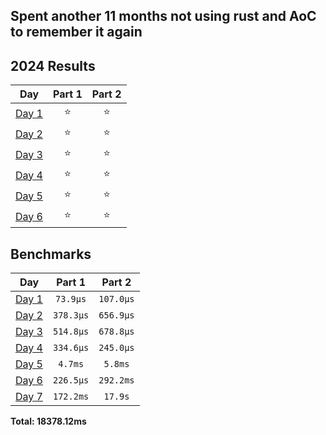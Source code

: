 ## Spent another 11 months not using rust and AoC to remember it again
<!--- advent_readme_stars table --->
## 2024 Results

| Day | Part 1 | Part 2 |
| :---: | :---: | :---: |
| [Day 1](https://adventofcode.com/2024/day/1) | ⭐ | ⭐ |
| [Day 2](https://adventofcode.com/2024/day/2) | ⭐ | ⭐ |
| [Day 3](https://adventofcode.com/2024/day/3) | ⭐ | ⭐ |
| [Day 4](https://adventofcode.com/2024/day/4) | ⭐ | ⭐ |
| [Day 5](https://adventofcode.com/2024/day/5) | ⭐ | ⭐ |
| [Day 6](https://adventofcode.com/2024/day/6) | ⭐ | ⭐ |
<!--- advent_readme_stars table --->
<!--- benchmarking table --->
## Benchmarks

| Day | Part 1 | Part 2 |
| :---: | :---: | :---:  |
| [Day 1](./src/bin/01.rs) | `73.9µs` | `107.0µs` |
| [Day 2](./src/bin/02.rs) | `378.3µs` | `656.9µs` |
| [Day 3](./src/bin/03.rs) | `514.8µs` | `678.8µs` |
| [Day 4](./src/bin/04.rs) | `334.6µs` | `245.0µs` |
| [Day 5](./src/bin/05.rs) | `4.7ms` | `5.8ms` |
| [Day 6](./src/bin/06.rs) | `226.5µs` | `292.2ms` |
| [Day 7](./src/bin/07.rs) | `172.2ms` | `17.9s` |

**Total: 18378.12ms**
<!--- benchmarking table --->
